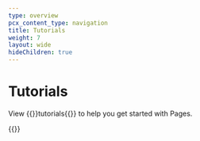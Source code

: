 ```yaml
---
type: overview
pcx_content_type: navigation
title: Tutorials
weight: 7
layout: wide
hideChildren: true
---
```


# Tutorials

View {{<glossary-tooltip term_id="tutorial">}}tutorials{{</glossary-tooltip>}} to help you get started with Pages.

{{<tutorial-listing>}}
